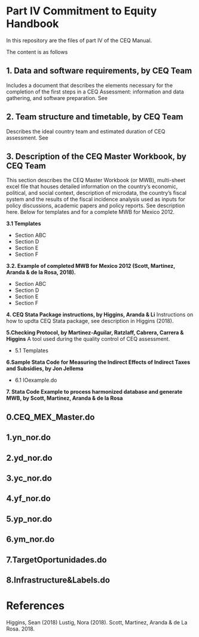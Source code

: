 # Part IV Commitment to Equity Handbook


In this repository are the files of part IV of the CEQ Manual.

The content is as follows

## **1. Data and software requirements, by CEQ Team** 
Includes a document that describes  the elements necessary for the completion of the first steps in a CEQ Assessment: information and data gathering, and software preparation. See 

## **2. Team structure and timetable, by CEQ Team** 
Describes the ideal country team and estimated duration of CEQ assessment. See

## **3. Description of the CEQ Master Workbook, by CEQ Team** 
This section describes the CEQ Master Workbook (or MWB), multi-sheet excel file that houses detailed information on the country’s economic, political, and social context, description of microdata, the country’s fiscal system and the results of the fiscal incidence analysis used as inputs for policy discussions, academic papers and policy reports. See description here. Below for templates and for a complete MWB for Mexico 2012.

**3.1 Templates**
- Section ABC 
- Section D
- Section E
- Section F

**3.2. Example of completed MWB for Mexico 2012 (Scott, Martinez, Aranda & de la Rosa, 2018).**
- Section ABC 
- Section D
- Section E
- Section F

**4. CEQ Stata Package instructions, by Higgins, Aranda & Li**  Instructions on how to updta CEQ Stata package, see description in Higgins (2018).


**5.Checking Protocol, by Martinez-Aguilar, Ratzlaff, Cabrera, Carrera & Higgins** A tool used during the quality control of CEQ assessment. 

- 5.1 Templates

**6.Sample Stata Code for Measuring the Indirect Effects of Indirect Taxes and Subsidies, by Jon Jellema**

- 6.1 IOexample.do


**7. Stata Code Example to process harmonized database and generate MWB, by Scott, Martinez, Aranda & de la Rosa**

## 0.CEQ_MEX_Master.do
## 1.yn_nor.do       
## 2.yd_nor.do       
## 3.yc_nor.do       
## 4.yf_nor.do       
## 5.yp_nor.do       
## 6.ym_nor.do       
## 7.TargetOportunidades.do
## 8.Infrastructure&Labels.do

# References

Higgins, Sean (2018)
Lustig, Nora (2018).
Scott, Martinez, Aranda & de La Rosa. 2018.  

